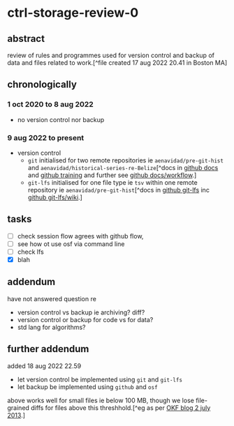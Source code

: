 # ctrl-storage-review-0

## abstract

review of rules and programmes used for version control and backup of data and files related to work.[^file created 17 aug 2022 20.41 in Boston MA]

## chronologically

### 1 oct 2020 to 8 aug 2022

- no version control nor backup

### 9 aug 2022 to present

- version control
    - `git` initialised for two remote repositories ie `aenavidad/pre-git-hist` and `aenavidad/historical-series-re-Belize`[^docs in [github docs](https://docs.github.com/en/) and [github training](https://training.github.com/) and further see [github docs/workflow](https://docs.github.com/en/get-started/quickstart/github-flow).]
    - `git-lfs` initialised for one file type ie `tsv` within one remote repository ie `aenavidad/pre-git-hist`[^docs in [github git-lfs](https://git-lfs.github.com) inc [github git-lfs/wiki](https://github.com/git-lfs/git-lfs/wiki).]

## tasks

- [ ] check session flow agrees with github flow,
- [ ] see how ot use osf via command line
- [ ] check lfs
- [x] blah

## addendum

have not answered question re
- version control vs backup ie archiving? diff?
- version control or backup for code vs for data?
- std lang for algorithms?

## further addendum

added 18 aug 2022 22.59

- let version control be implemented using `git` and `git-lfs`
- let backup be implemented using `github` and `osf`

above works well for small files ie below 100 MB, though we lose file-grained diffs for files above this threshhold.[^eg as per [OKF blog 2 july 2013](https://blog.okfn.org/2013/07/02/git-and-github-for-data/).]